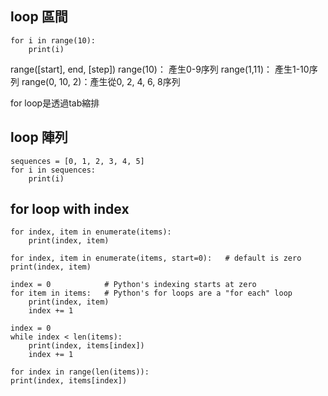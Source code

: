 
## loop 區間
```
for i in range(10):
    print(i)
```
range([start], end, [step])
range(10)： 產生0-9序列
range(1,11)： 產生1-10序列
range(0, 10, 2)：產生從0, 2, 4, 6, 8序列

for loop是透過tab縮排

## loop 陣列
```
sequences = [0, 1, 2, 3, 4, 5]
for i in sequences:
    print(i)
```	
## for loop with index
```
for index, item in enumerate(items):
    print(index, item)
	
for index, item in enumerate(items, start=0):   # default is zero
print(index, item)
	
index = 0            # Python's indexing starts at zero
for item in items:   # Python's for loops are a "for each" loop 
    print(index, item)
    index += 1
	
index = 0
while index < len(items):
    print(index, items[index])
    index += 1
	
for index in range(len(items)):
print(index, items[index])
```